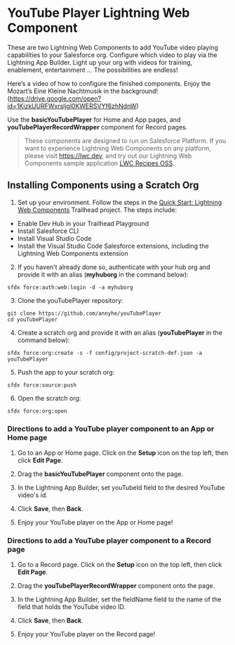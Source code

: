 # YouTube Player Lightning Web Component

These are two Lightning Web Components to add YouTube video playing capabilities to your Salesforce org. Configure which video to play via the Lightning App Builder. Light up your org with videos for training, enablement, entertainment ... The possibilities are endless!

Here’s a video of how to configure the finished components. Enjoy the Mozart’s Eine Kleine Nachtmusik in the background! (https://drive.google.com/open?id=1KizkUURFWxrsljgl0KWERSVYf6zhNdnW)

Use the **basicYouTubePlayer** for Home and App pages, and **youTubePlayerRecordWrapper** component for Record pages. 

> These components are designed to run on Salesforce Platform. If you want to experience Lightning Web Components on any platform, please visit https://lwc.dev, and try out our Lightning Web Components sample application [LWC Recipes OSS](https://github.com/trailheadapps/lwc-recipes-oss).

## Installing Components using a Scratch Org

1. Set up your environment. Follow the steps in the [Quick Start: Lightning Web Components](https://trailhead.salesforce.com/content/learn/projects/quick-start-lightning-web-components/) Trailhead project. The steps include:

-   Enable Dev Hub in your Trailhead Playground
-   Install Salesforce CLI
-   Install Visual Studio Code
-   Install the Visual Studio Code Salesforce extensions, including the Lightning Web Components extension

2. If you haven't already done so, authenticate with your hub org and provide it with an alias (**myhuborg** in the command below):

```
sfdx force:auth:web:login -d -a myhuborg
```

3. Clone the youTubePlayer repository:

```
git clone https://github.com/annyhe/youTubePlayer
cd youTubePlayer
```

4. Create a scratch org and provide it with an alias (**youTubePlayer** in the command below):

```
sfdx force:org:create -s -f config/project-scratch-def.json -a youTubePlayer
```

5. Push the app to your scratch org:

```
sfdx force:source:push
```

6. Open the scratch org:

```
sfdx force:org:open
```

### Directions to add a YouTube player component to an App or Home page

1. Go to an App or Home page. Click on the **Setup** icon on the top left, then click **Edit Page**.

2. Drag the **basicYouTubePlayer** component onto the page.

3. In the Lightning App Builder, set youTubeId field to the desired YouTube video's id.

4. Click **Save**, then **Back**.

5. Enjoy your YouTube player on the App or Home page!

### Directions to add a YouTube player component to a Record page

1. Go to a Record page. Click on the **Setup** icon on the top left, then click **Edit Page**.

2. Drag the **youTubePlayerRecordWrapper** component onto the page.

3. In the Lightning App Builder, set the fieldName field to the name of the field that holds the YouTube video ID. 

4. Click **Save**, then **Back**.

5. Enjoy your YouTube player on the Record page!